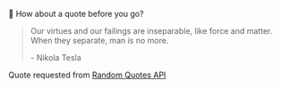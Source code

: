 📣 How about a quote before you go?

> Our virtues and our failings are inseparable, like force and matter. When they separate, man is no more.
>
> <p>- Nikola Tesla</p>

Quote requested from [Random Quotes API](https://github.com/lukePeavey/quotable)
